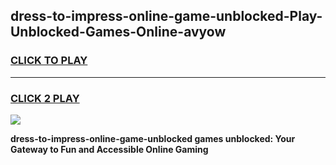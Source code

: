 
## dress-to-impress-online-game-unblocked-Play-Unblocked-Games-Online-avyow
<h3>
<a href="https://premium76.site?title=dress-to-impress-online-game-unblocked&ref=25A">CLICK TO PLAY</a></h3>
<hr>

<h3>
<a href="https://premium76.site?title=dress-to-impress-online-game-unblocked&ref=25A">CLICK 2 PLAY</a>
  
</h3>

<a href="https://premium76.site?title=dress-to-impress-online-game-unblocked&ref=25A"><img src="https://clearcache.store/games.png"></a>


**dress-to-impress-online-game-unblocked games unblocked: Your Gateway to Fun and Accessible Online Gaming**
